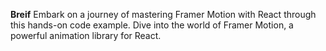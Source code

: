 **Breif**
Embark on a journey of mastering Framer Motion with React through this hands-on code example. 
Dive into the world of Framer Motion, a powerful animation library for React.
